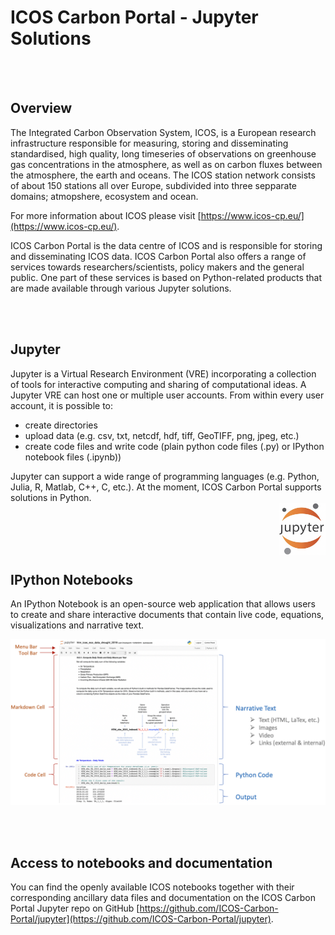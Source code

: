 # ICOS Carbon Portal - Jupyter Solutions

<br>
<br>

## Overview
The Integrated Carbon Observation System, ICOS, is a European research infrastructure responsible for measuring, storing and disseminating standardised, high quality, long timeseries of observations on greenhouse gas concentrations in the atmosphere, as well as on carbon fluxes between the atmosphere, the earth and oceans. The ICOS station network consists of about 150 stations all over Europe, subdivided into three sepparate domains; atmopshere, ecosystem and ocean. 

For more information about ICOS please visit [https://www.icos-cp.eu/](https://www.icos-cp.eu/).

ICOS Carbon Portal is the data centre of ICOS and is responsible for storing and disseminating ICOS data. ICOS Carbon Portal also offers a range of services towards researchers/scientists, policy makers and the general public. One part of these services is based on Python-related products that are made available through various Jupyter solutions.

<br>
<br>

## Jupyter
Jupyter is a Virtual Research Environment (VRE) incorporating a collection of tools for interactive computing and sharing of computational ideas. A Jupyter VRE can host one or multiple user accounts. From within every user account, it is possible to:

- create directories
- upload data (e.g. csv, txt, netcdf, hdf, tiff, GeoTIFF, png, jpeg, etc.)
- create code files and write code (plain python code files (.py) or IPython notebook files (.ipynb))

Jupyter can support a wide range of programming languages (e.g. Python, Julia, R, Matlab, C++, C, etc.). At the moment, ICOS Carbon Portal supports solutions in Python.
<br>
<img src="img/jupyter_logo.png" width="75" align="right"/>

<br>
<br>
<br>
<br>

## IPython Notebooks
An IPython Notebook is an open-source web application that allows users to create and share interactive documents that contain live code, equations, visualizations and narrative text. 

![Result](img/notebook_example.png)

<br>
<br>

## Access to notebooks and documentation
You can find the openly available ICOS notebooks together with their corresponding ancillary data files and documentation on the ICOS Carbon Portal Jupyter repo on GitHub [https://github.com/ICOS-Carbon-Portal/jupyter](https://github.com/ICOS-Carbon-Portal/jupyter).

<br>
<br>


